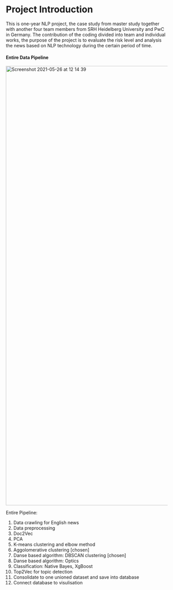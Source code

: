 # Project Introduction

This is one-year NLP project, the case study from master study together with another four team members from SRH Heidelberg University and PwC in Germany. 
The contribution of the coding divided into team and individual works, the purpose of the project is to evaluate the risk level and analysis the news based on NLP technology during the certain period of time. 
  
#### Entire Data Pipeline
<img width="1368" alt="Screenshot 2021-05-26 at 12 14 39" src="https://user-images.githubusercontent.com/61825187/119643394-f93f4600-be1b-11eb-905a-28df833d4309.png">

Entire Pipeline:
1. Data crawling for English news
2. Data preprocessing
3. Doc2Vec
4. PCA
5. K-means clustering and elbow method
6. Aggolomerative clustering [chosen]
7. Danse based algorithm: DBSCAN clustering [chosen]
8. Danse based algorithm: Optics
9. Classification: Native Bayes, XgBoost
10. Top2Vec for topic detection
11. Consolidate to one unioned dataset and save into database
12. Connect database to visulisation
